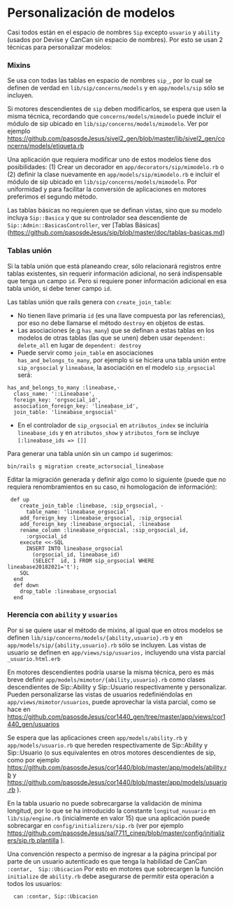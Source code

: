 # Personalización de modelos

Casi todos están en el espacio de nombres ```Sip``` excepto ```usuario``` y ```ability``` (usados por Devise y CanCan sin espacio de nombres).  Por esto se usan 2 técnicas para personalizar modelos:

### Mixins

Se usa con todas las tablas en espacio de nombres ```sip_```, por lo cual se definen de verdad en ```lib/sip/concerns/models``` y en ```app/models/sip``` sólo  se incluyen.  

Si motores descendientes de ```sip``` deben modificarlos, se espera que usen la misma técnica, recordando que ```concerns/models/mimodelo``` puede incluir el módulo de sip ubicado en ```lib/sip/concerns/models/mimodelo```.   Ver por ejemplo https://github.com/pasosdeJesus/sivel2_gen/blob/master/lib/sivel2_gen/concerns/models/etiqueta.rb

Una aplicación que requiera modificar uno de estos modelos tiene dos posibilidades: (1) Crear un decorador en ```app/decorators/sip/mimodelo.rb``` o (2) definir la clase nuevamente en ```app/models/sip/mimodelo.rb``` e incluir el módulo de sip ubicado en ```lib/sip/concerns/models/mimodelo```.      Por uniformidad y para facilitar la conversión de aplicaciones en motores preferimos el segundo método.

Las tablas básicas no requieren que se definan vistas, sino que su modelo incluya ```Sip::Basica``` y que su  controlador sea descendiente de ```Sip::Admin::BasicasController```, ver [Tablas Básicas] (https://github.com/pasosdeJesus/sip/blob/master/doc/tablas-basicas.md)

### Tablas unión

Si la tabla unión que está planeando crear, sólo relacionará registros entre tablas existentes, sin requerir información adicional, no será indispensable que tenga un campo `id`.  Pero si requiere poner información adicional en esa tabla unión, si debe tener campo `id`.

Las tablas unión que rails genera con `create_join_table`:
* No tienen llave primaria `id` (es una llave compuesta por las referencias), por eso no debe llamarse el método `destroy` en objetos de estas.
* Las asociaciones (e.g `has_many`) que se definan a estas tablas en los modelos de otras tablas (las que se unen) deben usar ```dependent: delete_all``` en lugar de ```dependent: destroy```
* Puede servir como `join_table` en asociaciones `has_and_belongs_to_many`, por ejemplo si se hiciera una tabla unión entre `sip_orgsocial` y `lineabase`, la asociación en el modelo `sip_orgsocial` será:
```
has_and_belongs_to_many :lineabase,·                                       
  class_name: '::Lineabase',                                               
  foreign_key: 'orgsocial_id',                                    
  association_foreign_key: 'lineabase_id',                                 
  join_table: 'lineabase_orgsocial'
```
* En el controlador de `sip_orgsocial` en `atributos_index` se incluiría `lineabase_ids` y en `atributos_show` y `atributos_form` se incluye `[:lineabase_ids => []]`

Para generar una tabla unión sin un campo `id` sugerimos:
```
bin/rails g migration create_actorsocial_lineabase
```
Editar la migración generada y definir algo como lo siguiente (puede que no requiera renombramientos en su caso, ni homologación de información):
```
 def up                                                                         
    create_join_table :linebase, :sip_orgsocial, ·                              
      table_name: 'lineabase_orgsocial'                                 
    add_foreign_key :lineabase_orgsocial, :sip_orgsocial              
    add_foreign_key :lineabase_orgsocial, :lineabase                    
    rename_column :lineabase_orgsocial, :sip_orgsocial_id,            
      :orgsocial_id                                                     
    execute <<-SQL                                                               
      INSERT INTO lineabase_orgsocial                                   
        (orgsocial_id, lineabase_id)                                    
        (SELECT  id, 1 FROM sip_orgsocial WHERE lineabase20182021='t');        
    SQL                                                                          
  end                                                                            
  def down                                                                       
    drop_table :lineabase_orgsocial
  end       
```

### Herencia con ```ability``` y ```usuarios```

Por si se quiere usar el método de mixins, al igual que en otros modelos se definen ```lib/sip/concerns/models/{ability,usuario}.rb``` y en ```app/models/sip/{ability,usuario}.rb``` sólo se incluyen.   Las vistas de usuario se definen en ```app/views/sip/usuarios,``` incluyendo una vista parcial ```_usuario.html.erb```

En motores descendientes podría usarse la misma técnica, pero es más breve definir ```app/models/mimotor/{ability,usuario}.rb``` como clases descendientes de Sip::Ability y Sip::Usuario respectivamente y personalizar.  Pueden personalizarse las vistas de usuarios redefiniéndolas en ```app/views/mimotor/usuarios```, puede aprovechar la vista parcial, como se hace en https://github.com/pasosdeJesus/cor1440_gen/tree/master/app/views/cor1440_gen/usuarios

Se espera que las aplicaciones creen ```app/models/ability.rb``` y  ```app/models/usuario.rb``` que hereden respectivamente de Sip::Ability y Sip::Usuario (o sus equivalentes en otros motores descendientes de sip, como por ejemplo https://github.com/pasosdeJesus/cor1440/blob/master/app/models/ability.rb y https://github.com/pasosdeJesus/cor1440/blob/master/app/models/usuario.rb ).

En la tabla usuario no puede sobrecargarse la validación de mínima longitud, por lo que se ha introducido la constante  ```longitud_nusuario``` en ```lib/sip/engine.rb``` (inicialmente en valor 15) que una aplicación puede sobrecargar en ```config/initializers/sip.rb```  (ver por ejemplo <https://github.com/pasosdeJesus/sal7711_cinep/blob/master/config/initializers/sip.rb.plantilla> ).

Una convención respecto a permiso de ingresar a la página principal por parte de un usuario autenticado es que tenga la habilidad de CanCan ```:contar,  Sip::Ubicacion``` Por esto en motores que sobrecargen la función ```initialize``` de ```ability.rb``` debe asegurarse de permitir esta operación a todos los usuarios:
```
  can :contar, Sip::Ubicacion
```
